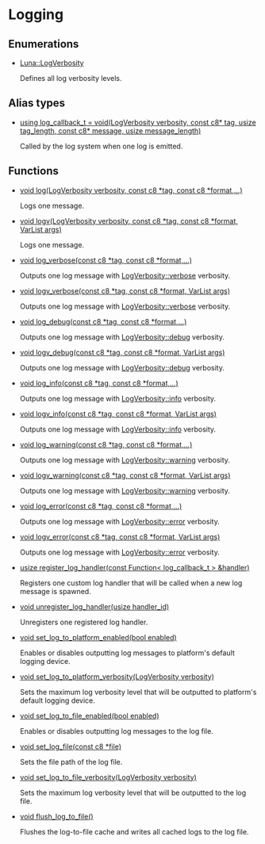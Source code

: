 # Logging
## Enumerations
* [Luna::LogVerbosity](group___runtime_log_1gaaa645d680acae5981bbcd34580811bf2.md)

    Defines all log verbosity levels. 

## Alias types
* [using log_callback_t =  void(LogVerbosity verbosity, const c8* tag, usize tag_length, const c8* message, usize message_length)](group___runtime_log_1ga4f5add77207e2a4582c82b8a9c85e4e1.md)

    Called by the log system when one log is emitted. 

## Functions
* [void log(LogVerbosity verbosity, const c8 *tag, const c8 *format,...)](group___runtime_log_1ga4b5683a95a7118bcfc3203ddcde34d07.md)

    Logs one message. 

* [void logv(LogVerbosity verbosity, const c8 *tag, const c8 *format, VarList args)](group___runtime_log_1gae6c1798bbd5446a133100e8ebc283ca2.md)

    Logs one message. 

* [void log_verbose(const c8 *tag, const c8 *format,...)](group___runtime_log_1ga38e60462c76c37f69f150f44704fe328.md)

    Outputs one log message with [LogVerbosity::verbose](group___runtime_log_1ggaaa645d680acae5981bbcd34580811bf2a2c7aea4237e25b4f8ee3b0bf77d6fed0.md) verbosity. 

* [void logv_verbose(const c8 *tag, const c8 *format, VarList args)](group___runtime_log_1gacadef67504280ec6bb3adb3347f493b3.md)

    Outputs one log message with [LogVerbosity::verbose](group___runtime_log_1ggaaa645d680acae5981bbcd34580811bf2a2c7aea4237e25b4f8ee3b0bf77d6fed0.md) verbosity. 

* [void log_debug(const c8 *tag, const c8 *format,...)](group___runtime_log_1gadae5c40552d5fd5cd14f5d2f0cf1ef50.md)

    Outputs one log message with [LogVerbosity::debug](group___runtime_log_1ggaaa645d680acae5981bbcd34580811bf2aad42f6697b035b7580e4fef93be20b4d.md) verbosity. 

* [void logv_debug(const c8 *tag, const c8 *format, VarList args)](group___runtime_log_1gaa4eba0bfec55c87b90fac20154972ea7.md)

    Outputs one log message with [LogVerbosity::debug](group___runtime_log_1ggaaa645d680acae5981bbcd34580811bf2aad42f6697b035b7580e4fef93be20b4d.md) verbosity. 

* [void log_info(const c8 *tag, const c8 *format,...)](group___runtime_log_1ga8d79a7c1bad5288fbae2957a393571a8.md)

    Outputs one log message with [LogVerbosity::info](group___runtime_log_1ggaaa645d680acae5981bbcd34580811bf2acaf9b6b99962bf5c2264824231d7a40c.md) verbosity. 

* [void logv_info(const c8 *tag, const c8 *format, VarList args)](group___runtime_log_1ga1959851d7f6c95a7ff4a9f1299d8c320.md)

    Outputs one log message with [LogVerbosity::info](group___runtime_log_1ggaaa645d680acae5981bbcd34580811bf2acaf9b6b99962bf5c2264824231d7a40c.md) verbosity. 

* [void log_warning(const c8 *tag, const c8 *format,...)](group___runtime_log_1ga879252fc6b5710591017dedcf8477ab6.md)

    Outputs one log message with [LogVerbosity::warning](group___runtime_log_1ggaaa645d680acae5981bbcd34580811bf2a7b83d3f08fa392b79e3f553b585971cd.md) verbosity. 

* [void logv_warning(const c8 *tag, const c8 *format, VarList args)](group___runtime_log_1gaf09ca29af954d9c57fec7ecdddd965fa.md)

    Outputs one log message with [LogVerbosity::warning](group___runtime_log_1ggaaa645d680acae5981bbcd34580811bf2a7b83d3f08fa392b79e3f553b585971cd.md) verbosity. 

* [void log_error(const c8 *tag, const c8 *format,...)](group___runtime_log_1ga5d0a6cff8f2359b2333c51cf0fe43fc2.md)

    Outputs one log message with [LogVerbosity::error](group___runtime_log_1ggaaa645d680acae5981bbcd34580811bf2acb5e100e5a9a3e7f6d1fd97512215282.md) verbosity. 

* [void logv_error(const c8 *tag, const c8 *format, VarList args)](group___runtime_log_1ga54dd6e067a62bf7bd9ce394ce33af1a4.md)

    Outputs one log message with [LogVerbosity::error](group___runtime_log_1ggaaa645d680acae5981bbcd34580811bf2acb5e100e5a9a3e7f6d1fd97512215282.md) verbosity. 

* [usize register_log_handler(const Function< log_callback_t > &handler)](group___runtime_log_1ga076012c7d4f86dbc45b773737f3a7048.md)

    Registers one custom log handler that will be called when a new log message is spawned. 

* [void unregister_log_handler(usize handler_id)](group___runtime_log_1ga35f89e378c4ca67c543136b5517a8276.md)

    Unregisters one registered log handler. 

* [void set_log_to_platform_enabled(bool enabled)](group___runtime_log_1ga6ce512bc6294c3f095431120d68f4c9d.md)

    Enables or disables outputting log messages to platform's default logging device. 

* [void set_log_to_platform_verbosity(LogVerbosity verbosity)](group___runtime_log_1gad74a8925848e1f43dca786eb32d8a151.md)

    Sets the maximum log verbosity level that will be outputted to platform's default logging device. 

* [void set_log_to_file_enabled(bool enabled)](group___runtime_log_1gad9e21a84299dda0f2f44d176e76d8132.md)

    Enables or disables outputting log messages to the log file. 

* [void set_log_file(const c8 *file)](group___runtime_log_1ga1d07b29664bc23bd9477ed5005c2b181.md)

    Sets the file path of the log file. 

* [void set_log_to_file_verbosity(LogVerbosity verbosity)](group___runtime_log_1ga988ebb856716ebcf6ce5538418cf2f1a.md)

    Sets the maximum log verbosity level that will be outputted to the log file. 

* [void flush_log_to_file()](group___runtime_log_1ga9e47467e3cae737a4160a169667a6399.md)

    Flushes the log-to-file cache and writes all cached logs to the log file. 

